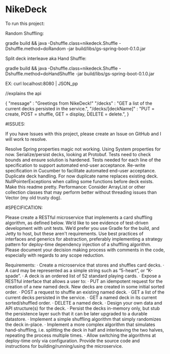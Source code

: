 # NikeDeck

To run this project:

Random Shuffling:

gradle build && java -Dshuffle.class=nikedeck.Shuffle -Dshuffle.method=doRandom -jar build/libs/gs-spring-boot-0.1.0.jar

Split deck interleave aka Hand Shuffle:

gradle build && java -Dshuffle.class=nikedeck.Shuffle -Dshuffle.method=doHandShuffle -jar build/libs/gs-spring-boot-0.1.0.jar

EX: curl localhost:8080 | JSON_pp 

 //explains the api

{
   "message" : "Greetings from NikeDeck!"
   "/decks" : "GET a list of the current decks persisted in the service.",
   "/decks/[deckName]" : "PUT = create, POST = shuffle, GET = display, DELETE = delete.",
}

#ISSUES:

If you have Issues with this project, please create an Issue on GitHub and I will work to resolve.

Resolve Spring properties magic not working.  Using System properties for now.
Serialize/persist decks, looking at Protobuf.
Tests need to check bounds and ensure solution is hardened.
Tests needed for each line of the specification to support automated end-user acceptance.
Re-write specification in Cucumber to facilitate automated end-user acceptance.
Duplicate deck handling.  For now duplicate name replaces existing deck.
NullPointerExceptions when calling some functions before deck exists.
Make this readme pretty.
Performance: Consider ArrayList or other collection classes that may perform better without threading issues than Vector (my old trusty dog).

#SPECIFICATION:

Please create a RESTful microservice that implements a card shuffling algorithm, as defined below.  We’d like to see evidence of test-driven development with unit tests.  We’d prefer you use Gradle for the build, and Jetty to host, but these aren't requirements.  Use best practices of interfaces and generics for abstraction, preferably implementing a strategy pattern for deploy-time dependency injection of a shuffling algorithm.  Please document your decision making process with comments in the code, especially with regards to any scope reduction.
 
Requirements:
·         Create a microservice that stores and shuffles card decks.
·         A card may be represented as a simple string such as “5-heart”, or “K-spade”.
·         A deck is an ordered list of 52 standard playing cards.
·         Expose a RESTful interface that allows a user to:
·         PUT an idempotent request for the creation of a new named deck.  New decks are created in some initial sorted order.
·         POST a request to shuffle an existing named deck.
·         GET a list of the current decks persisted in the service.
·         GET a named deck in its current sorted/shuffled order.
·         DELETE a named deck.
·         Design your own data and API structure(s) for the deck.
·         Persist the decks in-memory only, but stub the persistence layer such that it can be later upgraded to a durable datastore.
·         Implement a simple shuffling algorithm that simply randomizes the deck in-place.
·         Implement a more complex algorithm that simulates hand-shuffling, i.e. splitting the deck in half and interleaving the two halves, repeating the process multiple times.
·         Allow switching the algorithms at deploy-time only via configuration.
 Provide the source code and instructions for building/running/using the microservice.

